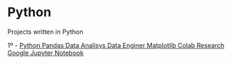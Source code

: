 # Python
Projects written in Python

1º - [Python Pandas Data Analisys Data Enginer Matplotlib Colab Research Google Jupyter Notebook](https://github.com/vini-insight/Python_Pandas_Data_Analisys_Data_Enginer_Matplotlib_Colab_Research_Google_Jupyter_Notebook)
